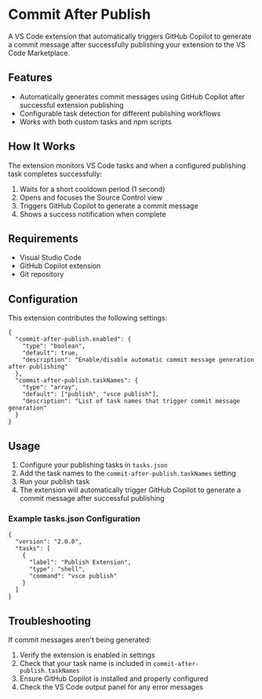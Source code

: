 # Commit After Publish

A VS Code extension that automatically triggers GitHub Copilot to generate a commit message after successfully publishing your extension to the VS Code Marketplace.

## Features

- Automatically generates commit messages using GitHub Copilot after successful extension publishing
- Configurable task detection for different publishing workflows
- Works with both custom tasks and npm scripts

## How It Works

The extension monitors VS Code tasks and when a configured publishing task completes successfully:

1. Waits for a short cooldown period (1 second)
2. Opens and focuses the Source Control view
3. Triggers GitHub Copilot to generate a commit message
4. Shows a success notification when complete

## Requirements

- Visual Studio Code
- GitHub Copilot extension
- Git repository

## Configuration

This extension contributes the following settings:

```jsonc
{
  "commit-after-publish.enabled": {
    "type": "boolean",
    "default": true,
    "description": "Enable/disable automatic commit message generation after publishing"
  },
  "commit-after-publish.taskNames": {
    "type": "array",
    "default": ["publish", "vsce publish"],
    "description": "List of task names that trigger commit message generation"
  }
}
```

## Usage

1. Configure your publishing tasks in `tasks.json`
2. Add the task names to the `commit-after-publish.taskNames` setting
3. Run your publish task
4. The extension will automatically trigger GitHub Copilot to generate a commit message after successful publishing

### Example tasks.json Configuration

```jsonc
{
  "version": "2.0.0",
  "tasks": [
    {
      "label": "Publish Extension",
      "type": "shell",
      "command": "vsce publish"
    }
  ]
}
```

## Troubleshooting

If commit messages aren't being generated:

1. Verify the extension is enabled in settings
2. Check that your task name is included in `commit-after-publish.taskNames`
3. Ensure GitHub Copilot is installed and properly configured
4. Check the VS Code output panel for any error messages
